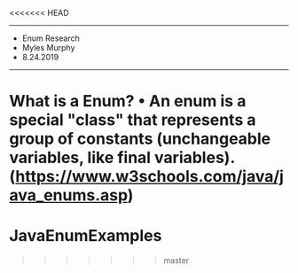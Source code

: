 <<<<<<< HEAD
***************************************************************
* Enum Research
* Myles Murphy
* 8.24.2019
**************************************************************

What is a Enum?
• An enum is a special "class" that represents a group of constants (unchangeable variables, like final variables). (https://www.w3schools.com/java/java_enums.asp)
=======
# JavaEnumExamples
>>>>>>> master
